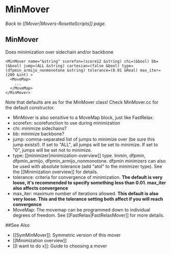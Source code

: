 # MinMover
*Back to [[Mover|Movers-RosettaScripts]] page.*
## MinMover

Does minimization over sidechain and/or backbone

```
<MinMover name="&string" scorefxn=(score12 &string) chi=(&bool) bb=(&bool) jump=(ALL &string) cartesian=(false &bool) type=(dfpmin_armijo_nonmonotone &string) tolerance=(0.01 &Real) max_iter=(200 &int) >
  <MoveMap>
    ...
  </MoveMap>
</MinMover>
```

Note that defaults are as for the MinMover class! Check MinMover.cc for the default constructor.

-   MinMover is also sensitive to a MoveMap block, just like FastRelax.
-   scorefxn: scorefunction to use during minimization
-   chi: minimize sidechains?
-   bb: minimize backbone?
-   jump: comma-separated list of jumps to minimize over (be sure this jump exists!). If set to "ALL", all jumps will be set to minimize. If set to "0", jumps will be set not to minimize.
-   type: [[minimizer|minimization-overview]] type. linmin, dfpmin, dfpmin\_armijo, dfpmin\_armijo\_nonmonotone. dfpmin minimzers can also be used with absolute tolerance (add "atol" to the minimizer type). See the [[Minimization overview]] for details.
-   tolerance: criteria for convergence of minimization. **The default is very loose, it's recommended to specify something less than 0.01. max_iter also affects convergence**
-   max_iter: maximum number of iterations allowed. **This default is also very loose. This and the tolerance setting both affect if you will reach convergence**
-   MoveMap: The movemap can be programmed down to individual degrees of freedom. See [[FastRelax|FastRelaxMover]] for more details.


##See Also

* [[SymMinMover]]: Symmetric version of this mover
* [[Minimization overview]]
* [[I want to do x]]: Guide to choosing a mover
